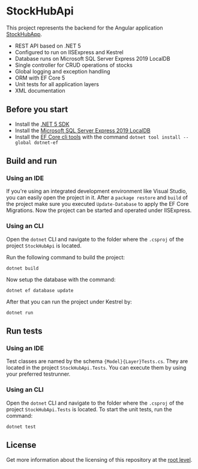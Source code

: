 # StockHubApi

This project represents the backend for the Angular application <a href="https://github.com/samuelschnurr/stock-hub/tree/main/StockHubApp">StockHubApp</a>. 

- REST API based on .NET 5
- Configured to run on IISExpress and Kestrel
- Database runs on Microsoft SQL Server Express 2019 LocalDB
- Single controller for CRUD operations of stocks
- Global logging and exception handling
- ORM with EF Core 5
- Unit tests for all application layers
- XML documentation

## Before you start
- Install the <a href="https://dotnet.microsoft.com/download/dotnet/5.0">.NET 5 SDK</a>
- Install the <a href="https://www.microsoft.com/de-de/sql-server/sql-server-downloads?rtc=1">Microsoft SQL Server Express 2019 LocalDB</a>
- Install the <a href="https://docs.microsoft.com/en-us/ef/core/cli/dotnet">EF Core cli tools</a> with the command `dotnet tool install --global dotnet-ef`

## Build and run

### Using an IDE

If you're using an integrated development environment like Visual Studio, you can easily open the project in it.
After a `package restore` and `build` of the project make sure you executed `Update-Database` to apply the EF Core Migrations.
Now the project can be started and operated under IISExpress.

### Using an CLI

Open the `dotnet` CLI and navigate to the folder where the `.csproj` of the project `StockHubApi` is located.

Run the following command to build the project:

```
dotnet build
```

Now setup the database with the command:

```
dotnet ef database update
```

After that you can run the project under Kestrel by:

```
dotnet run
```

## Run tests

### Using an IDE

Test classes are named by the schema `{Model}{Layer}Tests.cs`. They are located in the project `StockHubApi.Tests`. You can execute them by using your preferred testrunner. 

### Using an CLI

Open the `dotnet` CLI and navigate to the folder where the `.csproj` of the project `StockHubApi.Tests` is located. To start the unit tests, run the command:

```
dotnet test
```

## License

Get more information about the licensing of this repository at the <a href="https://github.com/samuelschnurr/stock-hub#license">root level</a>.
